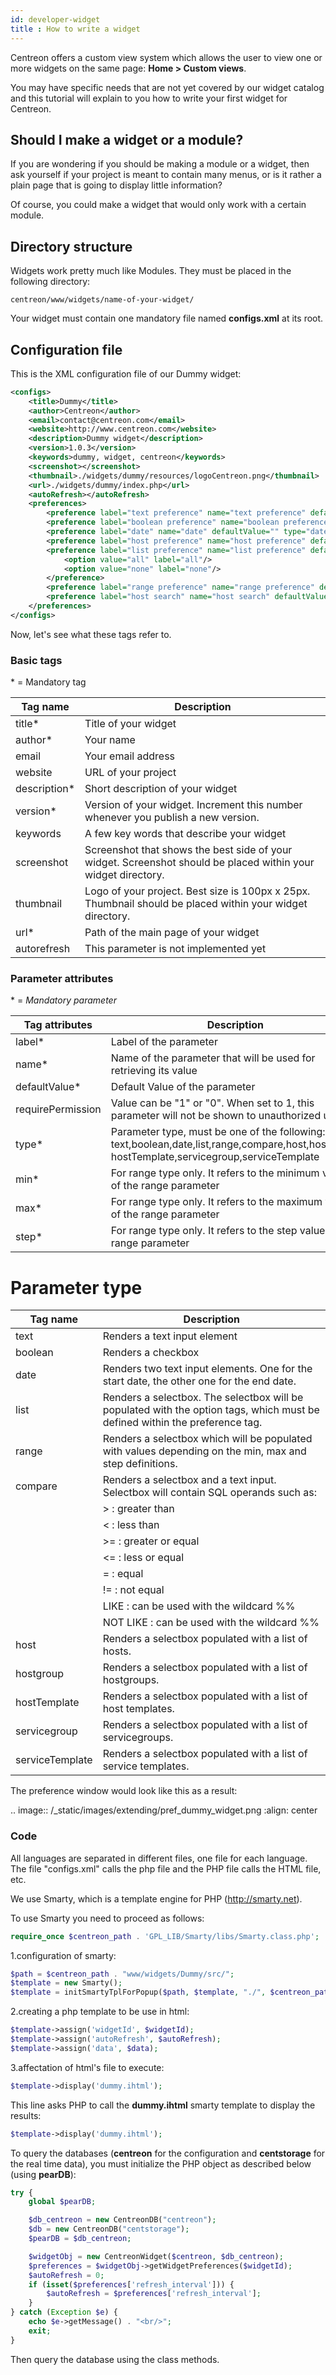 ```yaml
---
id: developer-widget
title : How to write a widget
---
```


Centreon offers a custom view system which allows the user to view one or more widgets on the same page:
**Home > Custom views**.

You may have specific needs that are not yet covered by our widget catalog and this tutorial will explain to you how to
write your first widget for Centreon.

## Should I make a widget or a module?

If you are wondering if you should be making a module or a widget, then ask yourself if your project is meant to contain
many menus, or is it rather a plain page that is going to display little information? 

Of course, you could make a widget that would only work with a certain module.

## Directory structure

Widgets work pretty much like Modules. They must be placed in the following directory:
```Shell
centreon/www/widgets/name-of-your-widget/
```

Your widget must contain one mandatory file named **configs.xml** at its root.

## Configuration file

This is the XML configuration file of our Dummy widget:

```XML
<configs>
    <title>Dummy</title>
    <author>Centreon</author>
    <email>contact@centreon.com</email>
    <website>http://www.centreon.com</website>
    <description>Dummy widget</description>
    <version>1.0.3</version>
    <keywords>dummy, widget, centreon</keywords>
    <screenshot></screenshot>
    <thumbnail>./widgets/dummy/resources/logoCentreon.png</thumbnail>
    <url>./widgets/dummy/index.php</url>
    <autoRefresh></autoRefresh>
    <preferences>
        <preference label="text preference" name="text preference" defaultValue="default value" type="text"/>
        <preference label="boolean preference" name="boolean preference" defaultValue="1" type="boolean"/>
        <preference label="date" name="date" defaultValue="" type="date"/>
        <preference label="host preference" name="host preference" defaultValue="" type="host"/>
        <preference label="list preference" name="list preference" defaultValue="none" type="list">
            <option value="all" label="all"/>
            <option value="none" label="none"/>
        </preference>
        <preference label="range preference" name="range preference" defaultValue="5" type="range" min="0" max="50" step="5"/>
        <preference label="host search" name="host search" defaultValue="notlike _Module_%" type="compare"/>
    </preferences>
</configs>
```

Now, let's see what these tags refer to.

### Basic tags

\* = Mandatory tag

| Tag name     | Description
|--------------|-------------------
| title*       | Title of your widget
| author*      | Your name
| email        | Your email address
| website      | URL of your project
| description* | Short description of your widget
| version*     | Version of your widget. Increment this number whenever you publish a new version.
| keywords     | A few key words that describe your widget
| screenshot   | Screenshot that shows the best side of your widget. Screenshot should be placed within your widget directory.
| thumbnail    | Logo of your project. Best size is 100px x 25px. Thumbnail should be placed within your widget directory.
| url*         | Path of the main page of your widget
| autorefresh  |This parameter is not implemented yet

### Parameter attributes

\* = *Mandatory parameter*

| Tag attributes    | Description
|-------------------|---------------------
| label*            | Label of the parameter
| name*             | Name of the parameter that will be used for retrieving its value
| defaultValue*     | Default Value of the parameter
| requirePermission | Value can be "1" or "0". When set to 1, this parameter will not be shown to unauthorized users.
| type*             | Parameter type, must be one of the following: text,boolean,date,list,range,compare,host,hostgroup, hostTemplate,servicegroup,serviceTemplate
| min*              | For range type only. It refers to the minimum value of the range parameter
| max*              | For range type only. It refers to the maximum value of the range parameter
| step*             | For range type only. It refers to the step value of the range parameter

Parameter type
==============

| Tag name      | Description
|---------------|-------------------
| text          | Renders a text input element
| boolean       | Renders a checkbox
| date          | Renders two text input elements. One for the start date, the other one for the end date.
| list          | Renders a selectbox. The selectbox will be populated with the option tags, which must be defined within the preference tag.
| range         | Renders a selectbox which will be populated with values depending on the min, max and step definitions.
| compare       | Renders a selectbox and a text input. Selectbox will contain SQL operands such as:
|               | > : greater than
|               | < : less than
|               | >= : greater or equal
|               | <= : less or equal
|               | = : equal
|               | != : not equal
|               | LIKE : can be used with the wildcard %%
|               | NOT LIKE : can be used with the wildcard %%
host            | Renders a selectbox populated with a list of hosts.
hostgroup       | Renders a selectbox populated with a list of hostgroups.
hostTemplate    | Renders a selectbox populated with a list of host templates.
servicegroup    | Renders a selectbox populated with a list of servicegroups.
serviceTemplate | Renders a selectbox populated with a list of service templates.

The preference window would look like this as a result:

.. image:: /_static/images/extending/pref_dummy_widget.png
   :align: center

### Code

All languages are separated in different files, one file for each language. The file "configs.xml" calls the php file
and the PHP file calls the HTML file, etc.

We use Smarty, which is a template engine for PHP (http://smarty.net).

To use Smarty you need to proceed as follows:

```PHP
require_once $centreon_path . 'GPL_LIB/Smarty/libs/Smarty.class.php';
```

1.configuration of smarty:

```PHP
$path = $centreon_path . "www/widgets/Dummy/src/";
$template = new Smarty();
$template = initSmartyTplForPopup($path, $template, "./", $centreon_path);
```

2.creating a php template to be use in html:

```PHP
$template->assign('widgetId', $widgetId);
$template->assign('autoRefresh', $autoRefresh);
$template->assign('data', $data);
```

3.affectation of html's file to execute:

```PHP
$template->display('dummy.ihtml');
```

This line asks PHP to call the **dummy.ihtml** smarty template to display the results:

```PHP
$template->display('dummy.ihtml');
```

To query the databases (**centreon** for the configuration and **centstorage** for the real time data),
you must initialize the PHP object as described below (using **pearDB**):

```PHP
try {
    global $pearDB;

    $db_centreon = new CentreonDB("centreon");
    $db = new CentreonDB("centstorage");
    $pearDB = $db_centreon;

    $widgetObj = new CentreonWidget($centreon, $db_centreon);
    $preferences = $widgetObj->getWidgetPreferences($widgetId);
    $autoRefresh = 0;
    if (isset($preferences['refresh_interval'])) {
        $autoRefresh = $preferences['refresh_interval'];
    }
} catch (Exception $e) {
    echo $e->getMessage() . "<br/>";
    exit;
}
```

Then query the database using the class methods.
